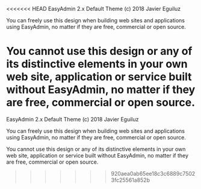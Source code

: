 <<<<<<< HEAD
EasyAdmin 2.x Default Theme
(c) 2018 Javier Eguiluz

You can freely use this design when building web sites and applications using
EasyAdmin, no matter if they are free, commercial or open source.

You cannot use this design or any of its distinctive elements in your own
web site, application or service built without EasyAdmin, no matter if they
are free, commercial or open source.
=======
EasyAdmin 2.x Default Theme
(c) 2018 Javier Eguiluz

You can freely use this design when building web sites and applications using
EasyAdmin, no matter if they are free, commercial or open source.

You cannot use this design or any of its distinctive elements in your own
web site, application or service built without EasyAdmin, no matter if they
are free, commercial or open source.
>>>>>>> 920aea0ab65ee18c3c6889c75023fc25561a852b

